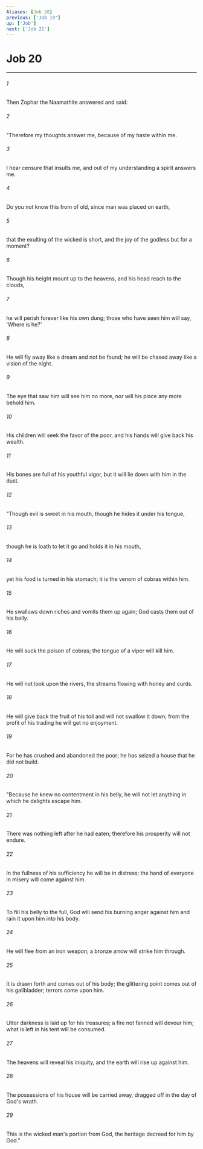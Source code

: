 ```yaml
---
Aliases: [Job 20]
previous: ['Job 19']
up: ['Job']
next: ['Job 21']
---
```

# Job 20

***

 

###### 1 
Then Zophar the Naamathite answered and said:
 
 

###### 2 
"Therefore my thoughts answer me, 
 because of my haste within me. 
 
 

###### 3 
I hear censure that insults me, 
 and out of my understanding a spirit answers me. 
 
 

###### 4 
Do you not know this from of old, 
 since man was placed on earth, 
 
 

###### 5 
that the exulting of the wicked is short, 
 and the joy of the godless but for a moment? 
 
 

###### 6 
Though his height mount up to the heavens, 
 and his head reach to the clouds, 
 
 

###### 7 
he will perish forever like his own dung; 
 those who have seen him will say, 'Where is he?' 
 
 

###### 8 
He will fly away like a dream and not be found; 
 he will be chased away like a vision of the night. 
 
 

###### 9 
The eye that saw him will see him no more, 
 nor will his place any more behold him. 
 
 

###### 10 
His children will seek the favor of the poor, 
 and his hands will give back his wealth. 
 
 

###### 11 
His bones are full of his youthful vigor, 
 but it will lie down with him in the dust.
 
 

###### 12 
"Though evil is sweet in his mouth, 
 though he hides it under his tongue, 
 
 

###### 13 
though he is loath to let it go 
 and holds it in his mouth, 
 
 

###### 14 
yet his food is turned in his stomach; 
 it is the venom of cobras within him. 
 
 

###### 15 
He swallows down riches and vomits them up again; 
 God casts them out of his belly. 
 
 

###### 16 
He will suck the poison of cobras; 
 the tongue of a viper will kill him. 
 
 

###### 17 
He will not look upon the rivers, 
 the streams flowing with honey and curds. 
 
 

###### 18 
He will give back the fruit of his toil 
 and will not swallow it down; 
 from the profit of his trading 
 he will get no enjoyment. 
 
 

###### 19 
For he has crushed and abandoned the poor; 
 he has seized a house that he did not build.
 
 

###### 20 
"Because he knew no contentment in his belly, 
 he will not let anything in which he delights escape him. 
 
 

###### 21 
There was nothing left after he had eaten; 
 therefore his prosperity will not endure. 
 
 

###### 22 
In the fullness of his sufficiency he will be in distress; 
 the hand of everyone in misery will come against him. 
 
 

###### 23 
To fill his belly to the full, 
 God will send his burning anger against him 
 and rain it upon him into his body. 
 
 

###### 24 
He will flee from an iron weapon; 
 a bronze arrow will strike him through. 
 
 

###### 25 
It is drawn forth and comes out of his body; 
 the glittering point comes out of his gallbladder; 
 terrors come upon him. 
 
 

###### 26 
Utter darkness is laid up for his treasures; 
 a fire not fanned will devour him; 
 what is left in his tent will be consumed. 
 
 

###### 27 
The heavens will reveal his iniquity, 
 and the earth will rise up against him. 
 
 

###### 28 
The possessions of his house will be carried away, 
 dragged off in the day of God's wrath. 
 
 

###### 29 
This is the wicked man's portion from God, 
 the heritage decreed for him by God."
 
